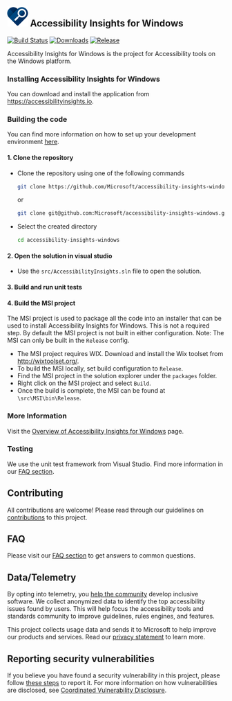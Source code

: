 <!-- Copyright (c) Microsoft Corporation. All rights reserved.
     Licensed under the MIT License. -->
## ![Product Logo](./brand/brand-blue-48px.png) Accessibility Insights for Windows

[![Build Status](https://dev.azure.com/accessibility-insights/Accessibility%20Insights/_apis/build/status/Microsoft.accessibility-insights-windows-CI?branchName=main)](https://dev.azure.com/accessibility-insights/Accessibility%20Insights/_build/latest?definitionId=3&branchName=main)
[![Downloads](https://img.shields.io/github/downloads/microsoft/accessibility-insights-windows/total.svg)](https://github.com/Microsoft/accessibility-insights-windows/releases/latest)
[![Release](https://img.shields.io/github/release/microsoft/accessibility-insights-windows.svg)](https://github.com/Microsoft/accessibility-insights-windows/releases/latest)

Accessibility Insights for Windows is the project for Accessibility tools on the Windows platform.

### Installing Accessibility Insights for Windows
You can download and install the application from https://accessibilityinsights.io.

### Building the code
You can find more information on how to set up your development environment [here](./docs/SetUpDevEnv.md).

#### 1. Clone the repository
- Clone the repository using one of the following commands
  ``` bash
  git clone https://github.com/Microsoft/accessibility-insights-windows.git
  ```
  or
  ``` bash
  git clone git@github.com:Microsoft/accessibility-insights-windows.git
  ```
- Select the created directory
  ``` bash
  cd accessibility-insights-windows
  ```

#### 2. Open the solution in visual studio
- Use the `src/AccessibilityInsights.sln` file to open the solution.

#### 3. Build and run unit tests

#### 4. Build the MSI project
The MSI project is used to package all the code into an installer that can be used to install Accessibility Insights for Windows. This is not a required step. By default the MSI project is not built in either configuration.
Note: The MSI can only be built in the `Release` config.
- The MSI project requires WIX. Download and install the Wix toolset from http://wixtoolset.org/.
- To build the MSI locally, set build configuration to `Release`.
- Find the MSI project in the solution explorer under the `packages` folder.
- Right click on the MSI project and select `Build`.
- Once the build is complete, the MSI can be found at `\src\MSI\bin\Release`.

### More Information
Visit the [Overview of Accessibility Insights for Windows](./docs/Overview.md) page.

### Testing
We use the unit test framework from Visual Studio. Find more information in our [FAQ section](./docs/FAQ.md).

## Contributing
All contributions are welcome! Please read through our guidelines on [contributions](./Contributing.md) to this project.

## FAQ
Please visit our [FAQ section](./docs/FAQ.md) to get answers to common questions.

## Data/Telemetry
By opting into telemetry, you [help the community](https://go.microsoft.com/fwlink/?linkid=2077765) develop inclusive software. We collect anonymized data to identify the top accessibility issues found by users. This will help focus the accessibility tools and standards community to improve guidelines, rules engines, and features.

This project collects usage data and sends it to Microsoft to help improve our products and services. Read our [privacy statement](https://privacy.microsoft.com/en-us/privacystatement) to learn more.

## Reporting security vulnerabilities
If you believe you have found a security vulnerability in this project, please follow [these steps](https://technet.microsoft.com/en-us/security/ff852094.aspx) to report it. For more information on how vulnerabilities are disclosed, see [Coordinated Vulnerability Disclosure](https://technet.microsoft.com/en-us/security/dn467923).
